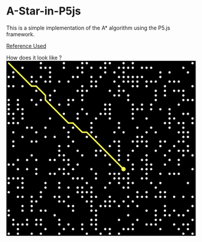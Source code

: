 # A-Star-in-P5js

This is a simple implementation of the A* algorithm using the P5.js framework.

[Reference Used](https://www.youtube.com/watch?v=aKYlikFAV4k&t=1814s "Reference Used")

How does it look like ?
![Local Image](SS1.png)

